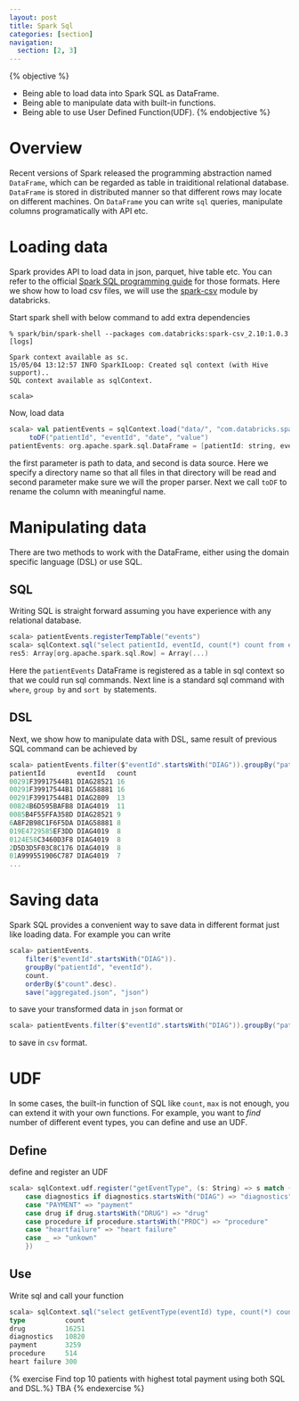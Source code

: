 ```yaml
---
layout: post
title: Spark Sql
categories: [section]
navigation:
  section: [2, 3]
---
```

{% objective %}
- Being able to load data into Spark SQL as DataFrame.
- Being able to manipulate data with built-in functions.
- Being able to use User Defined Function(UDF).
{% endobjective %}

# Overview
Recent versions of Spark released the programming abstraction named `DataFrame`, which can be regarded as table in traiditional relational database. `DataFrame` is stored in distributed manner so that different rows may locate on different machines. On `DataFrame` you can write `sql` queries, manipulate columns programatically with API etc.

# Loading data
Spark provides API to load data in json, parquet, hive table etc. You can refer to the official [Spark SQL programming guide](https://spark.apache.org/docs/latest/sql-programming-guide.html#data-sources) for those formats. Here we show how to load csv files, we will use the [spark-csv](https://github.com/databricks/spark-csv) module by databricks.

Start spark shell with below command to add extra dependencies

```
% spark/bin/spark-shell --packages com.databricks:spark-csv_2.10:1.0.3
[logs]

Spark context available as sc.
15/05/04 13:12:57 INFO SparkILoop: Created sql context (with Hive support)..
SQL context available as sqlContext.

scala> 
```

Now, load data
```scala
scala> val patientEvents = sqlContext.load("data/", "com.databricks.spark.csv").
     toDF("patientId", "eventId", "date", "value")
patientEvents: org.apache.spark.sql.DataFrame = [patientId: string, eventId: string, date: string, value: string]
```
the first parameter is path to data, and second is data source. Here we specify a directory name so that all files in that directory will be read and second parameter make sure we will the proper parser. Next we call `toDF` to rename the column with meaningful name.

# Manipulating data
There are two methods to work with the DataFrame, either using the domain specific language (DSL) or use SQL. 
## SQL
Writing SQL is straight forward assuming you have experience with any relational database.
```scala
scala> patientEvents.registerTempTable("events")
scala> sqlContext.sql("select patientId, eventId, count(*) count from events where eventId like 'DIAG%' group by patientId, eventId order by count desc").collect
res5: Array[org.apache.spark.sql.Row] = Array(...)
```
Here the `patientEvents` DataFrame is registered as a table in sql context so that we could run sql commands. Next line is a standard sql command with `where`, `group by` and `sort by` statements.
## DSL
Next, we show how to manipulate data with DSL, same result of previous SQL command can be achieved by
```scala
scala> patientEvents.filter($"eventId".startsWith("DIAG")).groupBy("patientId", "eventId").count.orderBy($"count".desc).show
patientId        eventId   count
00291F39917544B1 DIAG28521 16   
00291F39917544B1 DIAG58881 16   
00291F39917544B1 DIAG2809  13   
00824B6D595BAFB8 DIAG4019  11   
0085B4F55FFA358D DIAG28521 9    
6A8F2B98C1F6F5DA DIAG58881 8    
019E4729585EF3DD DIAG4019  8    
0124E58C3460D3F8 DIAG4019  8    
2D5D3D5F03C8C176 DIAG4019  8    
01A999551906C787 DIAG4019  7    
...
```

# Saving data
Spark SQL provides a convenient way to save data in different format just like loading data. For example you can write 

```scala
scala> patientEvents.
    filter($"eventId".startsWith("DIAG")).
    groupBy("patientId", "eventId").
    count.
    orderBy($"count".desc).
    save("aggregated.json", "json")
```
to save your transformed data in `json` format or

```scala
scala> patientEvents.filter($"eventId".startsWith("DIAG")).groupBy("patientId", "eventId").count.orderBy($"count".desc).save("aggregated.csv", "com.databricks.spark.csv")
```
to save  in `csv` format.

# UDF
In some cases, the built-in function of SQL like `count`, `max` is not enough, you can extend it with your own functions. For example, you want to _find_ number of different event types, you can define and use an UDF.

## Define
define and register an UDF
```scala
scala> sqlContext.udf.register("getEventType", (s: String) => s match {
    case diagnostics if diagnostics.startsWith("DIAG") => "diagnostics"
    case "PAYMENT" => "payment"
    case drug if drug.startsWith("DRUG") => "drug"
    case procedure if procedure.startsWith("PROC") => "procedure"
    case "heartfailure" => "heart failure"
    case _ => "unkown"
    })
```

## Use
Write sql and call your function

```scala
scala> sqlContext.sql("select getEventType(eventId) type, count(*) count from events group by getEventType(eventId) order by count desc").show
type          count
drug          16251
diagnostics   10820
payment       3259 
procedure     514  
heart failure 300  
```

{% exercise Find top 10 patients with highest total payment using both SQL and DSL.%}
TBA
{% endexercise %}

